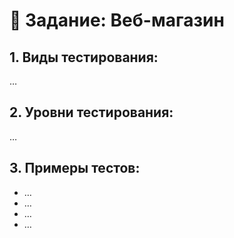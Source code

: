 # 📝 Задание: Веб-магазин

## 1. Виды тестирования:

…

## 2. Уровни тестирования:

…

## 3. Примеры тестов:

- …
- …
- …
- …
